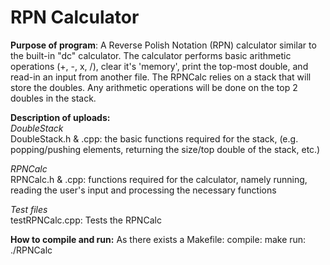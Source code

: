   # RPN Calculator
  **Purpose of program**: A Reverse Polish Notation (RPN) calculator similar to the built-in "dc" calculator. 
     The calculator performs basic arithmetic operations (+, -, x, /), clear it's 
     'memory', print the top-most double, and read-in an input from another file. The 
     RPNCalc relies on a stack that will store the doubles. Any arithmetic operations 
     will be done on the top 2 doubles in the stack.

     
 **Description of uploads:**  
  *DoubleStack*  
  DoubleStack.h	& .cpp: the basic functions required for the stack, (e.g. popping/pushing elements, returning the size/top double of the stack, etc.)  
  
  *RPNCalc*  
  RPNCalc.h & .cpp: functions required for the calculator, namely running, reading the user's input and processing the necessary functions  
     
  *Test files*  
  testRPNCalc.cpp: Tests the RPNCalc  
     
  **How to compile and run:**
     As there exists a Makefile:
       compile: make
       run:     ./RPNCalc
